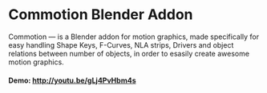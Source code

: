Commotion Blender Addon
========================

Commotion — is a Blender addon for motion graphics, made specifically for easy handling Shape Keys, F-Curves, NLA strips, Drivers and object relations between number of objects, in order to esasily create awesome motion graphics.

#### Demo: http://youtu.be/gLj4PvHbm4s
